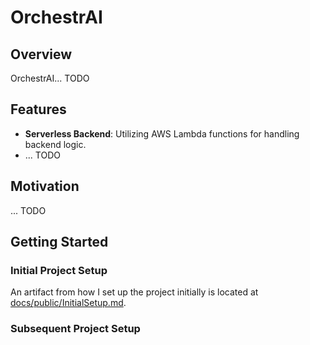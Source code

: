 # OrchestrAI

## Overview

OrchestrAI... TODO

## Features

-   **Serverless Backend**: Utilizing AWS Lambda functions for handling backend logic.
-   ... TODO

## Motivation

... TODO

## Getting Started

### Initial Project Setup

An artifact from how I set up the project initially is located at [docs/public/InitialSetup.md](docs/public/InitialSetup.md).

### Subsequent Project Setup

